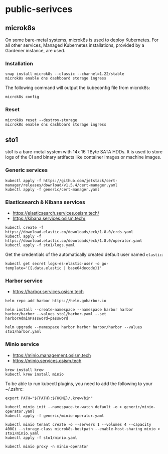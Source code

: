 # public-serivces

## microk8s

On some bare-metal systems, microk8s is used to deploy Kubernetes.
For all other services, Managed Kubernetes installations, provided
by a Gardener instance, are used.

### Installation

```
snap install microk8s --classic --channel=1.22/stable
microk8s enable dns dashboard storage ingress
```

The following command will output the kubeconfig file from microk8s:

```
microk8s config
```

### Reset

```
microk8s reset --destroy-storage
microk8s enable dns dashboard storage ingress
```

## sto1

sto1 is a bare-metal system with 14x 16 TByte SATA HDDs. It is used to store logs of the CI
and binary artifacts like container images or machine images.

### Generic services

```
kubectl apply -f https://github.com/jetstack/cert-manager/releases/download/v1.5.4/cert-manager.yaml
kubectl apply -f generic/cert-manager.yaml
```

### Elasticsearch & Kibana services

* https://elasticsearch.services.osism.tech/
* https://kibana.services.osism.tech/

```
kubectl create -f https://download.elastic.co/downloads/eck/1.8.0/crds.yaml
kubectl apply -f https://download.elastic.co/downloads/eck/1.8.0/operator.yaml
kubectl apply -f sto1/logs.yaml
```

Get the credentials of the automatically created default user named ``elastic``:

```
kubectl get secret logs-es-elastic-user -o go-template='{{.data.elastic | base64decode}}'
```

### Harbor service

* https://harbor.services.osism.tech

```
helm repo add harbor https://helm.goharbor.io
```

```
helm install --create-namespace --namespace harbor harbor harbor/harbor --values sto1/harbor.yaml --set harborAdminPassword=password
```

```
helm upgrade --namespace harbor harbor harbor/harbor --values sto1/harbor.yaml
```

### Minio service

* https://minio.management.osism.tech
* https://minio.services.osism.tech

```
brew install krew
kubectl krew install minio
```

To be able to run kubectl plugins, you need to add the following to your ~/.zshrc:

```
export PATH="${PATH}:${HOME}/.krew/bin"
```

```
kubectl minio init --namespace-to-watch default -o > generic/minio-operator.yaml
kubectl apply -f generic/minio-operator.yaml
```

```
kubectl minio tenant create -o --servers 1 --volumes 4 --capacity 400Gi --storage-class microk8s-hostpath --enable-host-sharing minio > sto1/minio.yaml
kubectl apply -f sto1/minio.yaml
```

```
kubectl minio proxy -n minio-operator
```
